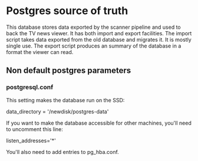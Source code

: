 # Postgres source of truth

This database stores data exported by the scanner pipeline and used to back the 
TV news viewer. It has both import and export facilities. The import script takes
data exported from the old database and migrates it. It is mostly single use.
The export script produces an summary of the database in a format the viewer 
can read.

## Non default postgres parameters

### postgresql.conf 

This setting makes the database run on the SSD:

data_directory = '/newdisk/postgres-data'

If you want to make the database accessible for other machines, you'll need to 
uncomment this line:

listen_addresses='\*'

You'll also need to add entries to pg_hba.conf.
